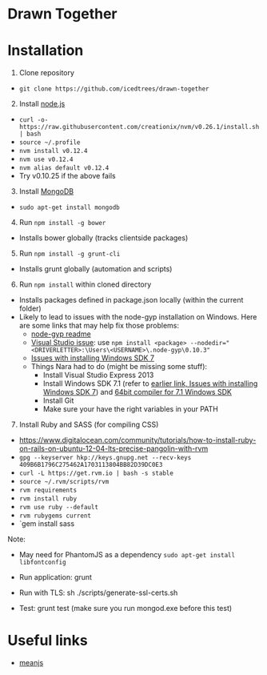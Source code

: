 # Drawn Together

# Installation

1. Clone repository
  * `git clone https://github.com/icedtrees/drawn-together`
2. Install [node.js](http://nodejs.org/)
  * `curl -o- https://raw.githubusercontent.com/creationix/nvm/v0.26.1/install.sh | bash`
  * `source ~/.profile`
  * `nvm install v0.12.4`
  * `nvm use v0.12.4`
  * `nvm alias default v0.12.4`
  * Try v0.10.25 if the above fails
3. Install [MongoDB](https://www.mongodb.org/downloads)
  * `sudo apt-get install mongodb`
4. Run `npm install -g bower`
  * Installs bower globally (tracks clientside packages)
5. Run `npm install -g grunt-cli`
  * Installs grunt globally (automation and scripts)
6. Run `npm install` within cloned directory
  * Installs packages defined in package.json locally (within the current folder)
  * Likely to lead to issues with the node-gyp installation on Windows. Here are some links that may help fix those problems:
    * [node-gyp readme](https://github.com/nodejs/node-gyp)
    * [Visual Studio issue](http://stackoverflow.com/questions/21200655/how-do-i-get-node-gyp-to-work-on-windows-7-platform): use `npm install <package> --nodedir="<DRIVERLETTER>:\Users\<USERNAME>\.node-gyp\0.10.3"`
    * [Issues with installing Windows SDK 7](http://www.mathworks.com/matlabcentral/answers/101105-how-do-i-install-microsoft-windows-sdk-7-1)
    * Things Nara had to do (might be missing some stuff):
        * Install Visual Studio Express 2013
        * Install Windows SDK 7.1 (refer to [earlier link, Issues with installing Windows SDK 7](http://www.mathworks.com/matlabcentral/answers/101105-how-do-i-install-microsoft-windows-sdk-7-1)) and [64bit compiler for 7.1 Windows SDK](http://www.microsoft.com/en-us/download/details.aspx?id=4422)
        * Install Git
        * Make sure your have the right variables in your PATH
7. Install Ruby and SASS (for compiling CSS)
  * https://www.digitalocean.com/community/tutorials/how-to-install-ruby-on-rails-on-ubuntu-12-04-lts-precise-pangolin-with-rvm
  * `gpg --keyserver hkp://keys.gnupg.net --recv-keys 409B6B1796C275462A1703113804BB82D39DC0E3`
  * `curl -L https://get.rvm.io | bash -s stable`
  * `source ~/.rvm/scripts/rvm`
  * `rvm requirements`
  * `rvm install ruby`
  * `rvm use ruby --default`
  * `rvm rubygems current`
  * `gem install sass

Note:
* May need for PhantomJS as a dependency `sudo apt-get install libfontconfig`

* Run application: grunt
* Run with TLS: sh ./scripts/generate-ssl-certs.sh
* Test: grunt test (make sure you run mongod.exe before this test)

# Useful links
- [meanjs](https://github.com/meanjs/mean/tree/0.4.0)
